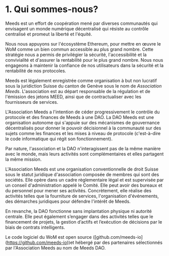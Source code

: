 
# 1. Qui sommes-nous?

Meeds est un effort de coopération mené par diverses communautés qui envisagent un monde numérique décentralisé qui résiste au contrôle centralisé et promeut la liberté et l'équité.

Nous nous appuyons sur l'écosystème Ethereum, pour mettre en œuvre le WoM comme un bien commun accessible au plus grand nombre. Cette stratégie nous a permis de privilégier la sécurité, l'accessibilité et la convivialité et d'assurer la rentabilité pour le plus grand nombre. Nous nous engageons à maintenir la confiance de nos utilisateurs dans la sécurité et la rentabilité de nos protocoles.

Meeds est légalement enregistrée comme organisation à but non lucratif sous la juridiction Suisse du canton de Genève sous le nom de _Association Meeds_. L'association est au départ responsable de la régulation et de l'émission des jetons MEED, ainsi que de contractualiser avec les fournisseurs de services.

L'Association Meeds a l'intention de céder progressivement le contrôle du protocole et des finances de Meeds à une DAO. La DAO Meeds est une organisation autonome qui s'appuie sur des mécanismes de gouvernance décentralisés pour donner le pouvoir décisionnel à la communauté sur des sujets comme les finances et les mises à niveau de protocole (c'est-à-dire le code informatique qui régit son fonctionnement).

Par nature, l'association et la DAO n'interagissent pas de la même manière avec le monde, mais leurs activités sont complémentaires et elles partagent la même mission.

L'Association Meeds est une organisation conventionnelle de droit Suisse sous le statut juridique d'association composée de membres qui sont des sociétés. Elle opère dans un cadre règlementaire légal et est supervisée par un conseil d'administration appelé le Comité. Elle peut avoir des bureaux et du personnel pour mener ses activités. Concrètement, elle réalise des activités telles que la fourniture de services, l'organisation d'événements, des démarches juridiques pour défendre l'intérêt de Meeds.

En revanche, la DAO fonctionne sans implantation physique ni autorité centrale. Elle peut également s’engager dans des activités telles que le financement de projets, la gestion d’actifs et l’exécution de décisions par le biais de contrats intelligents.

Le code logiciel du WoM est open source (\[github.com/meeds-io\](https://github.com/meeds-io))et hébergé par des partenaires sélectionnés par l'Association Meeds au nom de Meeds DAO.

